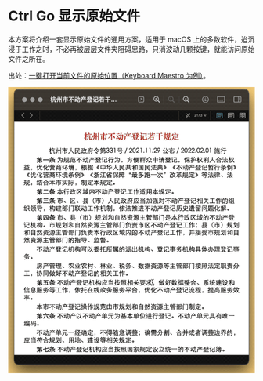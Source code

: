# Ctrl Go 显示原始文件

本方案将介绍一套显示原始文件的通用方案，适用于 macOS 上的多数软件，迨沉浸于工作之时，不必再被层层文件夹阻碍思路，只消波动几颗按键，就能访问原始文件之所在。

出处：[一键打开当前文件的原始位置（Keyboard Maestro 为例）](https://utgd.net/article/20186/)。

![title](img.gif)